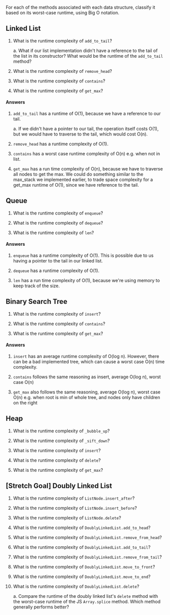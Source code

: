 For each of the methods associated with each data structure, classify it based on its worst-case runtime, using Big O notation.

## Linked List

1. What is the runtime complexity of `add_to_tail`?
  
    a. What if our list implementation didn't have a reference to the tail of the list in its constructor? What would be the runtime of the `add_to_tail` method?

2. What is the runtime complexity of `remove_head`?

3. What is the runtime complexity of `contains`?

4. What is the runtime complexity of `get_max`?

#### Answers

1. `add_to_tail` has a runtime of O(1), because we have a reference to our tail.
     
     a. If we didn't have a pointer to our tail, the operation itself costs O(1), but we would have to traverse to the tail, which would cost O(n).

2. `remove_head` has a runtime complexity of O(1).

3. `contains` has a worst case runtime complexity of O(n) e.g. when not in list.

4. `get_max` has a run time complexity of O(n), because we have to traverse all nodes to get the max. We could do something similar to the max_stack we implemented earlier, to trade space complexity for a get_max runtime of O(1), since we have reference to the tail.
## Queue

1. What is the runtime complexity of `enqueue`?

2. What is the runtime complexity of `dequeue`?

3. What is the runtime complexity of `len`?

#### Answers

1. `enqueue` has a runtime complexity of O(1). This is possible due to us having a pointer to the tail in our linked list.

2. `dequeue` has a runtime complexity of O(1).

3. `len` has a run time complexity of O(1), because we're using memory to keep track of the size.

## Binary Search Tree

1. What is the runtime complexity of `insert`? 

2. What is the runtime complexity of `contains`?

3. What is the runtime complexity of `get_max`? 

#### Answers

1. `insert` has an average runtime complexity of O(log n). However, there can be a bad implemented tree, which can cause a worst case O(n) time complexity.

2. `contains` follows the same reasoning as insert, average O(log n), worst case O(n)

3. `get_max` also follows the same reasoning, average O(log n), worst case O(n) e.g. when root is min of whole tree, and nodes only have children on the right

## Heap

1. What is the runtime complexity of `_bubble_up`?

2. What is the runtime complexity of `_sift_down`?

3. What is the runtime complexity of `insert`?

4. What is the runtime complexity of `delete`?

5. What is the runtime complexity of `get_max`?

## [Stretch Goal] Doubly Linked List

1. What is the runtime complexity of `ListNode.insert_after`?

2. What is the runtime complexity of `ListNode.insert_before`?

3. What is the runtime complexity of `ListNode.delete`?

4. What is the runtime complexity of `DoublyLinkedList.add_to_head`?

5. What is the runtime complexity of `DoublyLinkedList.remove_from_head`?

6. What is the runtime complexity of `DoublyLinkedList.add_to_tail`?

7. What is the runtime complexity of `DoublyLinkedList.remove_from_tail`?

8. What is the runtime complexity of `DoublyLinkedList.move_to_front`?

9. What is the runtime complexity of `DoublyLinkedList.move_to_end`?

10. What is the runtime complexity of `DoublyLinkedList.delete`?

    a. Compare the runtime of the doubly linked list's `delete` method with the worst-case runtime of the JS `Array.splice` method. Which method generally performs better?